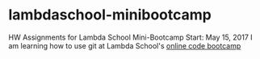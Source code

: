 # lambdaschool-minibootcamp
HW Assignments for Lambda School Mini-Bootcamp
Start: May 15, 2017
I am learning how to use git at Lambda School's [online code bootcamp](https://lambdaschool.com/mini-bootcamp)
